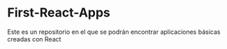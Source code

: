 # First-React-Apps
Este es un repositorio en el que se podrán encontrar aplicaciones básicas creadas con React

